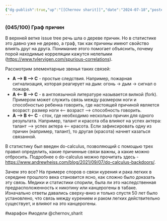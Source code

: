 ```yaml
---
{"dg-publish":true,"up":"[[Chernov sharit]]","date":"2024-07-18","posted":"https://t.me/chernov_sharit/582","modified_at":"2024-09-10T22:58:35+03:00","published_at":"2024-07-18T19:05:00+03:00","dg-path":"/chernov_sharit/2024-07-18 граф причин.md","permalink":"/chernov-sharit/2024-07-18-graf-prichin/","dgPassFrontmatter":true}
---
```



### (045/100) Граф причин

В верхней ветке issue tree речь шла о дереве причин. Но в статистике это давно уже не дерево, а граф, так как причины имеют свойство влиять друг на друга. Понимание этого помогает объяснить, почему порой находимые корреляции кажутся нелепыми (https://www.tylervigen.com/spurious-correlations).

Рассмотрим элементарные звенья таких связей:
- **A --> B --> C** - простые следствия. Например, пожарная сигнализация, которая реагирует на дым: огонь -> дым -> сигнал о пожаре.
- **A <-- B --> C** - в англоязычной литературе называется вилкой (fork). Примером может служить связь между размером ноги и способностью ребенка говорить, где настоящей причиной является возраст: размер ноги <-- возраст --> способность говорить.
- **A --> B <-- C** - сток, где необходимо несколько причин для одного результата. Например, талант и красота оба влияют на успех актера: талант --> успех актера <-- красота. Если зафиксировать одну из причин (например, талант), то другая (красота) начнет казаться связанной.

В статистику был введен do-calculus, позволяющий с помощью трех правил определить, какие причинные связи важны, а какие можно отбросить. Подробнее о do-calculus можно прочитать здесь - https://www.andrewheiss.com/blog/2021/09/07/do-calculus-backdoors/.

Зачем это все? На примере споров о связи курения и рака легких в середине прошлого века становится ясно, как сложно было доказать эту связь. Медики и статистики спорили, была ли это наследственная предрасположенность к никотину или канцерогены в табаке. Изначально ответы давались сверху-вниз и только спустя 50 лет было установлено, что связь между курением и раком легких действительно существует, и влияют на это канцерогены.

#марафон #модели   @chernov_sharit
